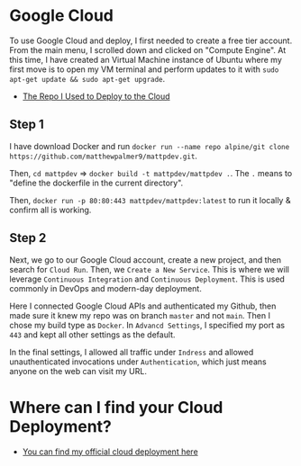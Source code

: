 # Google Cloud
To use Google Cloud and deploy, I first needed to create a free tier account. From the main menu, I scrolled down and clicked on "Compute Engine". At this time, I have created an Virtual Machine instance of Ubuntu where my first move is to open my VM terminal and perform updates to it with `sudo apt-get update && sudo apt-get upgrade`.

- [The Repo I Used to Deploy to the Cloud](https://github.com/matthewpalmer9/mattpdev)

## Step 1
I have download Docker and run `docker run --name repo alpine/git clone https://github.com/matthewpalmer9/mattpdev.git`.

Then, `cd mattpdev` => `docker build -t mattpdev/mattpdev .`.
The `.` means to "define the dockerfile in the current directory".

Then, `docker run -p 80:80:443 mattpdev/mattpdev:latest` to run it locally & confirm all is working.

## Step 2
Next, we go to our Google Cloud account, create a new project, and then search for `Cloud Run`. Then, we `Create a New Service`. This is where we will leverage `Continuous Integration` and `Continuous Deployment`. This is used commonly in DevOps and modern-day deployment.

Here I connected Google Cloud APIs and authenticated my Github, then made sure it knew my repo was on branch `master` and not `main`. Then I chose my build type as `Docker`. In `Advancd Settings`, I specified my port as `443` and kept all other settings as the default.

In the final settings, I allowed all traffic under `Indress` and allowed unauthenticated invocations under `Authentication`, which just means anyone on the web can visit my URL.

# Where can I find your Cloud Deployment?
- [You can find my official cloud deployment here](https://mattpdev-btxywowlba-uc.a.run.app/)